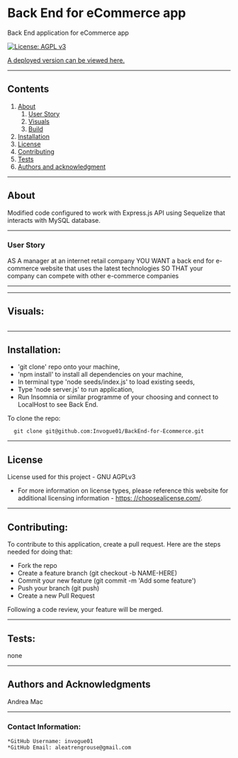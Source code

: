 
  
  # Back End for eCommerce app

  Back End application for eCommerce app

  [![License: AGPL v3](https://img.shields.io/badge/License-AGPL%20v3-blue.svg)](https://www.gnu.org/licenses/agpl-3.0)

  [A deployed version can be viewed here.](none)
  
---
  ## Contents

  1. [About](#about)
      1. [User Story](#user%20story)
      2. [Visuals](#visuals)
      3. [Build](#build)
  2. [Installation](#installation)
  3. [License](#license)
  4. [Contributing](#contributing)
  5. [Tests](#tests)
  6. [Authors and acknowledgment](#authors%20and%20acknowledgment)

---
  ## About

  Modified code configured to work with Express.js API using Sequelize that interacts with MySQL database.

---

  ### User Story
  AS A manager at an internet retail company
YOU WANT a back end for e-commerce website that uses the latest technologies
SO THAT your company can compete with other e-commerce companies

---
---
  ## Visuals:

  ![]()

---

  ## Installation:
  * 'git clone' repo onto your machine, 
  * 'npm install' to install all dependencies on your machine, 
  * In terminal type 'node seeds/index.js' to load existing seeds, 
  * Type 'node server.js' to run application, 
  * Run Insomnia or similar programme of your choosing and connect to LocalHost to see Back End.

  To clone the repo:
  
      git clone git@github.com:Invogue01/BackEnd-for-Ecommerce.git
  
---

  ## License
  License used for this project - GNU AGPLv3
  * For more information on license types, please reference this website
  for additional licensing information - [https: //choosealicense.com/](https://choosealicense.com/).

---

  ## Contributing:
  
  To contribute to this application, create a pull request.
  Here are the steps needed for doing that:
  - Fork the repo
  - Create a feature branch (git checkout -b NAME-HERE)
  - Commit your new feature (git commit -m 'Add some feature')
  - Push your branch (git push)
  - Create a new Pull Request

  Following a code review, your feature will be merged.


---

  ## Tests:
  none

---

  ## Authors and Acknowledgments
  Andrea Mac

---

  ### Contact Information:
    *GitHub Username: invogue01
    *GitHub Email: aleatrengrouse@gmail.com
  
